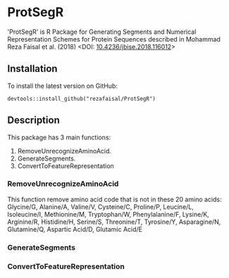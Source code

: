 # ProtSegR

'ProtSegR' is R Package for Generating Segments and Numerical Representation Schemes for Protein Sequences described in Mohammad Reza Faisal et al. (2018) <DOI: [10.4236/jbise.2018.116012](https://doi.org/10.4236/jbise.2018.116012)>

## Installation
To install the latest version on GitHub:
```
devtools::install_github("rezafaisal/ProtSegR")
```

## Description
This package has 3 main functions:
1. RemoveUnrecognizeAminoAcid.
2. GenerateSegments.
3. ConvertToFeatureRepresentation

### RemoveUnrecognizeAminoAcid
This function remove amino acid code that is not in these 20 amino acids: Glycine/G, Alanine/A, Valine/V, Cysteine/C, Proline/P, Leucine/L, Isoleucine/I, Methionine/M, Tryptophan/W, Phenylalanine/F, Lysine/K, Arginine/R, Histidine/H, Serine/S, Threonine/T, Tyrosine/Y, Asparagine/N, Glutamine/Q, Aspartic Acid/D, Glutamic Acid/E

### GenerateSegments

### ConvertToFeatureRepresentation


